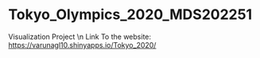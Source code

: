 # Tokyo_Olympics_2020_MDS202251
Visualization Project
\n
Link To the website:
https://varunagl10.shinyapps.io/Tokyo_2020/
